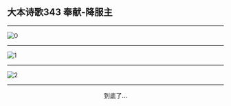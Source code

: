
## 大本诗歌343 奉献-降服主
        
<div id="aplayer0"></div>

---

<img alt="0" data-original="https://cdn.jsdelivr.net/gh/k34869/shi/data/d0343/0">

---

<img alt="1" data-original="https://cdn.jsdelivr.net/gh/k34869/shi/data/d0343/1">

---

<img alt="2" data-original="https://cdn.jsdelivr.net/gh/k34869/shi/data/d0343/2">

---

<p style="text-align: center">到底了...</p>

<script src="/js/dist-view.js"></script>

<script>
MAIN.id = 'd0343';
        
const ap0 = new APlayer({
    container: document.getElementById('aplayer0'),
    volume: 1,
    loop: 'none',
    preload: 'none',
    audio: [{
        name: '大本诗歌343.mp3',
        artist: '大本诗歌',
        url: 'https://res.wx.qq.com/voice/getvoice?mediaid=MzI0NTk3MDM5M18yMjQ3NDkxODM2',
        cover: '/favicon'
    }]
});
</script>
